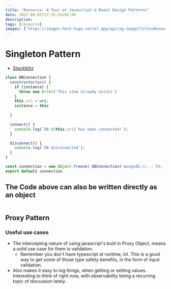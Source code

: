 ```yaml
---
title: "Resource: A Tour of Javascript & React Design Patterns"
date: 2022-09-01T17:32:33+02:00
description: 
tags: [resource]
images: ['https://images-here-hugo.vercel.app/api/og-image?title=Resource%3A%20A%20Tour%20of%20Javascript%20%26%20React%20Design%20Patterns']
---
```


# Singleton Pattern
- [Stackblitz](https://stackblitz.com/edit/node-uyz4xp?file=index.js)

```js
class DBConnection {
  constructor(uri) {
    if (instance) {
      throw new Error('This item already exists')
    }
    this.uri = uri;
    instance = this
    
  }

  connect() {
    console.log(`DB ${this.uri} has been connected!`);
  }

  disconnect() {
    console.log('DB disconnected');
  }
}

const connection = new Object.freeze( DBConnection('mongodb://...'));
export default connection

```

## The Code above can also be written directly as an object

```js

```

##  Proxy Pattern

### Useful use cases
- The intercepting nature of using javascript's built in Proxy Object, means a solid use case for them is validation.
  - Remember you don't have typescript at runtime, lol. This is a good way to get some of those type safety benefits, in the form of input validation.
- Also makes it easy to log things, when getting or setting values. Interesting to think of right now, with observability being a recurring topic of discussion lately.